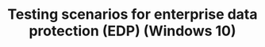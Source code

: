 ---
title: Testing scenarios for enterprise data protection (EDP) (Windows 10)
description: We've come up with a list of suggested testing scenarios that you can use to test enterprise data protection (EDP) in your company.
redirect-url: https://technet.microsoft.com/en-us/itpro/windows/keep-secure/testing-scenarios-for-wip
---